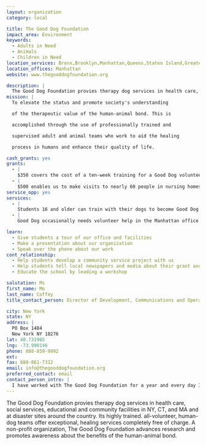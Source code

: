 ```yaml
---
layout: organization
category: local

title: The Good Dog Foundation
impact_area: Environment
keywords: 
  - Adults in Need
  - Animals
  - Children in Need
location_services: Bronx,Brooklyn,Manhattan,Queens,Staten Island,Greater New York,Outside NYC
location_offices: Manhattan
website: www.thegooddogfoundation.org

description: |
  The Good Dog Foundation provies therapy dog services in health care, social services, educational and community facilities in NY, CT, and MA and at disaster sites around the country. Its highly trained. all-volunteer, human-dog teams offer exceptional, healing services completely free of charge.  A non-profit organization, The Good Dog Foundation advances research and promotes awareness about the benefits of the human-animal bond.
mission: |
  To elevate the status and promote society's understanding

  of the therapeutic value of the human-animal bond. This is

  accomplished through the use of professionally trained and

  supervised adult and animal teams who work to aid the healing

  process in humans and enhance their quality of life.

cash_grants: yes
grants: 
  - |
    $350 covers the cost of a ten-week training for a Good Dog volunteer
  - |
    $500 enables us to make visits to nearly 60 people in nursing homes
service_opp: yes
services: 
  - |
    Students 16 and older can train with their dogs to become Good Dog volunteers
  - |
    Good Dog occasionally needs volunteer help in the Manhattan office and at events

learn: 
  - Give students a tour of our office and facilities
  - Make a presentation about our organization
  - Speak over the phone about our work
cont_relationship: 
  - Help students develop a community service project with us
  - Help students tell local newspapers and media about their grant and/or project with us
  - Educate the school by leading a workshop

salutation: Ms
first_name: Mo
last_name: Coffey
title_contact_person: Director of Development, Communications and Operations

city: New York
state: NY
address: |
  PO Box 1484  
  New York NY 10276
lat: 40.731965
lng: -73.990146
phone: 888-859-9992
ext: 
fax: 888-861-7312
email: info@thegooddogfoundation.org
preferred_contact: email
contact_person_intro: |
  I have worked with The Good Dog Foundation for a year and every day I am touched by another story I hear of a dog reaching out to a child or adult helping them recover from an illness or learn to read!  You will be amazed what a difference a visit from a therapy dog can make to someone in a hosiptal, nursing home or school and how they look forward to visits from a Good Dog.
---
```

The Good Dog Foundation provies therapy dog services in health care, social services, educational and community facilities in NY, CT, and MA and at disaster sites around the country. Its highly trained. all-volunteer, human-dog teams offer exceptional, healing services completely free of charge.  A non-profit organization, The Good Dog Foundation advances research and promotes awareness about the benefits of the human-animal bond.